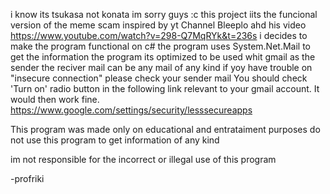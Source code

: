 i know its tsukasa not konata im sorry guys :c
this project iits the funcional version of the meme scam inspired by yt Channel Bleeplo ahd his video
https://www.youtube.com/watch?v=298-Q7MqRYk&t=236s
i decides to make the program functional on c#
the program uses System.Net.Mail to get the information
the program its optimized to be used whit gmail as the sender 
the reciver mail can be any mail of any kind
if yoy have trouble on "insecure connection" please check your sender mail 
You should check 'Turn on' radio button in the following link relevant to your gmail account. It would then work fine.
https://www.google.com/settings/security/lesssecureapps

This program was made only on educational and entrataiment purposes
do not use this program to get information of any kind

im not responsible for the incorrect or illegal use of this program

-profriki
